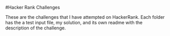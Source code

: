 #Hacker Rank Challenges

These are the challenges that I have attempted on HackerRank. Each folder has the a test input file, my solution, and its own readme with the description of the challenge.